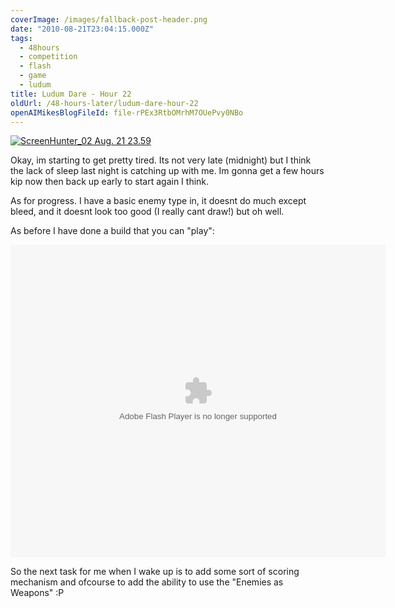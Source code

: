 ```yaml
---
coverImage: /images/fallback-post-header.png
date: "2010-08-21T23:04:15.000Z"
tags:
  - 48hours
  - competition
  - flash
  - game
  - ludum
title: Ludum Dare - Hour 22
oldUrl: /48-hours-later/ludum-dare-hour-22
openAIMikesBlogFileId: file-rPEx3RtbOMrhM7OUePvy0NBo
---
```


[![](https://www.mikecann.blog/wp-content/uploads/2010/08/ScreenHunter_02-Aug.-21-23.59.jpg "ScreenHunter_02 Aug. 21 23.59")](https://www.mikecann.blog/wp-content/uploads/2010/08/ScreenHunter_02-Aug.-21-23.59.jpg)

Okay, im starting to get pretty tired. Its not very late (midnight) but I think the lack of sleep last night is catching up with me. Im gonna get a few hours kip now then back up early to start again I think.

<!-- more -->

As for progress. I have a basic enemy type in, it doesnt do much except bleed, and it doesnt look too good (I really cant draw!) but oh well.

As before I have done a build that you can "play":

<object style="width: 600px; height: 500px;" classid="clsid:d27cdb6e-ae6d-11cf-96b8-444553540000" width="600" height="500" codebase="https://download.macromedia.com/pub/shockwave/cabs/flash/swflash.cab#version=6,0,40,0"><param name="src" value="https://www.mikecann.blog/DumpingGround/ld/18/02/LudumDare18.swf" /><embed style="width: 600px; height: 500px;" type="application/x-shockwave-flash" width="600" height="500" src="https://www.mikecann.blog/DumpingGround/ld/18/03/LudumDare18.swf"></embed></object>

So the next task for me when I wake up is to add some sort of scoring mechanism and ofcourse to add the ability to use the "Enemies as Weapons" :P
